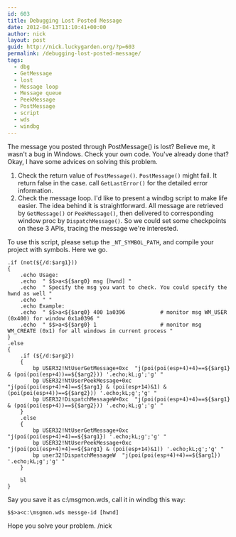 ```yaml
---
id: 603
title: Debugging Lost Posted Message
date: 2012-04-13T11:10:41+00:00
author: nick
layout: post
guid: http://nick.luckygarden.org/?p=603
permalink: /debugging-lost-posted-message/
tags:
  - dbg
  - GetMessage
  - lost
  - Message loop
  - Message queue
  - PeekMessage
  - PostMessage
  - script
  - wds
  - windbg
---
```

The message you posted through PostMessage() is lost? Believe me, it wasn't a bug in Windows. Check your own code. You've already done that? Okay, I have some advices on solving this problem. 

1. Check the return value of `PostMessage()`.
`PostMessage()` might fail. It return false in the case. call `GetLastError()` for the detailed error information.
2. Check the message loop.
I'd like to present a windbg script to make life easier.
The idea behind it is straightforward. All message are retrieved by `GetMessage()` or `PeekMessage()`, then delivered to corresponding window proc by `DispatchMessage()`. So we could set some checkpoints on these 3 APIs, tracing the message we're interested.

To use this script, please setup the `_NT_SYMBOL_PATH`, and compile your project with symbols. Here we go.


	.if (not(${/d:$arg1}))
	{
		.echo Usage:
		.echo  " $$>a<${$arg0} msg [hwnd] "
		.echo  " Specify the msg you want to check. You could specify the hwnd as well "
		.echo  " "
		.echo Example:
		.echo  " $$>a<${$arg0} 400 1a0396			# monitor msg WM_USER (0x400) for window 0x1a0396 "
		.echo  " $$>a<${$arg0} 1					# monitor msg WM_CREATE (0x1) for all windows in current process "
	}
	.else
	{
		.if (${/d:$arg2})
		{
			bp USER32!NtUserGetMessage+0xc  "j(poi(poi(esp+4)+4)==${$arg1} & (poi(poi(esp+4))==${$arg2})) '.echo;kL;g';'g' "
			bp USER32!NtUserPeekMessage+0xc  "j(poi(poi(esp+4)+4)==${$arg1} & (poi(esp+14)&1) & (poi(poi(esp+4))==${$arg2})) '.echo;kL;g';'g' "
			bp USER32!DispatchMessageW+0xc  "j(poi(poi(esp+4)+4)==${$arg1} & (poi(poi(esp+4))==${$arg2})) '.echo;kL;g';'g' "
		}
		.else
		{
			bp USER32!NtUserGetMessage+0xc  "j(poi(poi(esp+4)+4)==${$arg1}) '.echo;kL;g';'g' "
			bp USER32!NtUserPeekMessage+0xc  "j(poi(poi(esp+4)+4)==${$arg1} & (poi(esp+14)&1)) '.echo;kL;g';'g' "
			bp user32!DispatchMessageW  "j(poi(poi(esp+4)+4)==${$arg1}) '.echo;kL;g';'g' "
		}
		
		bl
	}

Say you save it as c:\msgmon.wds, call it in windbg this way:

	$$>a<c:\msgmon.wds messge-id [hwnd]

Hope you solve your problem.
/nick
